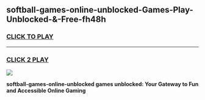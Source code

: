 
## softball-games-online-unblocked-Games-Play-Unblocked-&-Free-fh48h
<h3>
<a href="https://premium76.site?title=softball-games-online-unblocked&ref=24A">CLICK TO PLAY</a></h3>
<hr>

<h3>
<a href="https://premium76.site?title=softball-games-online-unblocked&ref=24A">CLICK 2 PLAY</a>
  
</h3>

<a href="https://premium76.site?title=softball-games-online-unblocked&ref=24A"><img src="https://clearcache.store/games.png"></a>


**softball-games-online-unblocked games unblocked: Your Gateway to Fun and Accessible Online Gaming**
